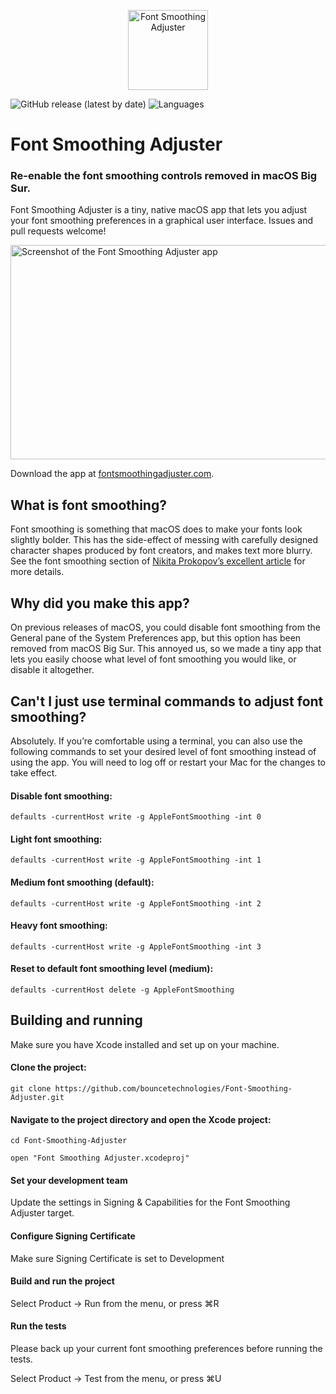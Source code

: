 <p align="center" >
  <img src="https://font-smoothing-adjuster-updates.s3.eu-west-2.amazonaws.com/app-icon-128%402x.png" alt="Font Smoothing Adjuster" title="Font Smoothing Adjuster" width="128" height="128">
</p>

![GitHub release (latest by date)](https://img.shields.io/github/v/release/bouncetechnologies/Font-Smoothing-Adjuster)
![Languages](https://img.shields.io/badge/Languages-en%2C%20es%2C%20fr%2C%20de-brightgreen)

# Font Smoothing Adjuster
### Re-enable the font smoothing controls removed in macOS Big Sur.
Font Smoothing Adjuster is a tiny, native macOS app that lets you adjust your font smoothing preferences in a graphical user interface. Issues and pull requests welcome!

<img src="https://font-smoothing-adjuster-updates.s3.eu-west-2.amazonaws.com/app-dark-disabled%402x.png" alt="Screenshot of the Font Smoothing Adjuster app" width="529" height="343">

Download the app at [fontsmoothingadjuster.com](https://www.fontsmoothingadjuster.com).

## What is font smoothing?
Font smoothing is something that macOS does to make your fonts look slightly bolder. This has the side-effect of messing with carefully designed character shapes produced by font creators, and makes text more blurry. See the font smoothing section of [Nikita Prokopov’s excellent article](https://tonsky.me/blog/monitors/#turn-off-font-smoothing) for more details.

## Why did you make this app?
On previous releases of macOS, you could disable font smoothing from the General pane of the System Preferences app, but this option has been removed from macOS Big Sur.
This annoyed us, so we made a tiny app that lets you easily choose what level of font smoothing you would like, or disable it altogether.

## Can't I just use terminal commands to adjust font smoothing?
Absolutely. If you’re comfortable using a terminal, you can also use the following commands to set your desired level of font smoothing instead of using the app. You will need to log off or restart your Mac for the changes to take effect.

#### Disable font smoothing:
```defaults -currentHost write -g AppleFontSmoothing -int 0```
#### Light font smoothing:
```defaults -currentHost write -g AppleFontSmoothing -int 1```
#### Medium font smoothing (default):
```defaults -currentHost write -g AppleFontSmoothing -int 2```
#### Heavy font smoothing:
```defaults -currentHost write -g AppleFontSmoothing -int 3```
#### Reset to default font smoothing level (medium):
```defaults -currentHost delete -g AppleFontSmoothing```

## Building and running
Make sure you have Xcode installed and set up on your machine.

#### Clone the project:
```git clone https://github.com/bouncetechnologies/Font-Smoothing-Adjuster.git```

#### Navigate to the project directory and open the Xcode project:
```cd Font-Smoothing-Adjuster```

```open "Font Smoothing Adjuster.xcodeproj"```

####  Set your development team
Update the settings in Signing & Capabilities for the Font Smoothing Adjuster target.

####  Configure Signing Certificate
Make sure Signing Certificate is set to Development

#### Build and run the project

Select Product -> Run from the menu, or press ⌘R

#### Run the tests

Please back up your current font smoothing preferences before running the tests.

Select Product -> Test from the menu, or press ⌘U
